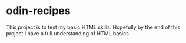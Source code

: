 # odin-recipes
This project is to test my basic HTML skills. 
Hopefully by the end of this project I have a full understanding of HTML basics
